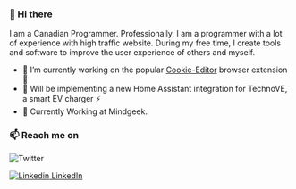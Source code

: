 ### 👋 Hi there 
I am a Canadian Programmer. 
Professionally, I am a programmer with a lot of experience with high traffic website.
During my free time, I create tools and software to improve the user experience of others and myself.

- 🔧 I’m currently working on the popular [Cookie-Editor](https://cookie-editor.cgagnier.ca/) browser extension 🍪
- 📱 Will be implementing a new Home Assistant integration for TechnoVE, a smart EV charger ⚡ 
- 💪 Currently Working at Mindgeek.

### 📫 Reach me on 
![Twitter](https://img.shields.io/twitter/follow/moustachauve?style=social)

[![Linkedin](https://i.stack.imgur.com/gVE0j.png) LinkedIn](https://www.linkedin.com/in/vansh-kapoor-62a938169/)
